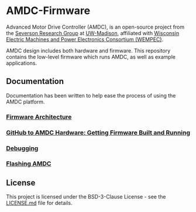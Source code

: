 # AMDC-Firmware

Advanced Motor Drive Controller (AMDC), is an open-source project from the [Severson Research Group](https://severson.wempec.wisc.edu/) at [UW-Madison](http://www.engr.wisc.edu/department/electrical-computer-engineering/), affiliated with [Wisconsin Electric Machines and Power Electronics Consortium (WEMPEC)](https://wempec.wisc.edu/).

AMDC design includes both hardware and firmware. This repository contains the low-level firmware which runs AMDC, as well as example applications.

## Documentation

Documentation has been written to help ease the process of using the AMDC platform.

### [Firmware Architecture](docs/Firmware-Architecture.md)

### [GitHub to AMDC Hardware: Getting Firmware Built and Running](docs/Getting-Started.md)

### [Debugging](docs/Debugging.md)

### [Flashing AMDC](docs/Flashing-AMDC-With-New-Image.md)

## License

This project is licensed under the BSD-3-Clause License - see the [LICENSE.md](LICENSE.md) file for details.
